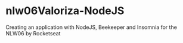# nlw06Valoriza-NodeJS
Creating an application with NodeJS, Beekeeper and Insomnia for the NLW06 by Rocketseat
